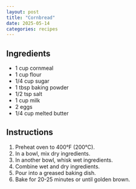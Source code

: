 ```yaml
---
layout: post
title: "Cornbread"
date: 2025-05-14
categories: recipes
---
```


## Ingredients

- 1 cup cornmeal
- 1 cup flour
- 1/4 cup sugar
- 1 tbsp baking powder
- 1/2 tsp salt
- 1 cup milk
- 2 eggs
- 1/4 cup melted butter

## Instructions

1. Preheat oven to 400°F (200°C).
2. In a bowl, mix dry ingredients.
3. In another bowl, whisk wet ingredients.
4. Combine wet and dry ingredients.
5. Pour into a greased baking dish.
6. Bake for 20-25 minutes or until golden brown.
